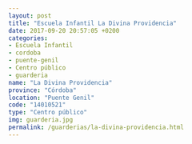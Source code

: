 ```yaml
---
layout: post
title: "Escuela Infantil La Divina Providencia"
date: 2017-09-20 20:57:05 +0200
categories:
- Escuela Infantil
- cordoba
- puente-genil
- Centro público
- guarderia
name: "La Divina Providencia"
province: "Córdoba"
location: "Puente Genil"
code: "14010521"
type: "Centro público"
img: guarderia.jpg
permalink: /guarderias/la-divina-providencia.html
---
```

